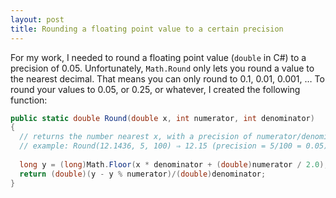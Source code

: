 ```yaml
---
layout: post
title: Rounding a floating point value to a certain precision
---
```


For my work, I needed to round a floating point value (`double` in C#) to a precision of 0.05. Unfortunately, `Math.Round` only lets you round a value to the nearest decimal. That means you can only round to 0.1, 0.01, 0.001, … To round your values to 0.05, or 0.25, or whatever, I created the following function:

```csharp
public static double Round(double x, int numerator, int denominator)
{
  // returns the number nearest x, with a precision of numerator/denominator
  // example: Round(12.1436, 5, 100) ⇒ 12.15 (precision = 5/100 = 0.05)
  
  long y = (long)Math.Floor(x * denominator + (double)numerator / 2.0);
  return (double)(y - y % numerator)/(double)denominator;
}
```